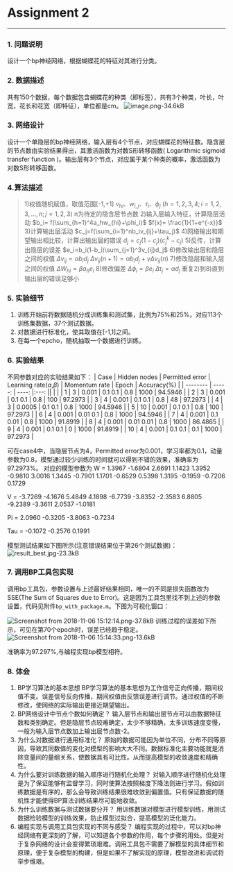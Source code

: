 ﻿# Assignment 2



---

### 1. 问题说明
设计一个bp神经网络，根据蝴蝶花的特征对其进行分类。
### 2. 数据描述
共有150个数据，每个数据包含蝴蝶花的种类（即标签），共有3个种类，叶长，叶宽，花长和花宽（即特征），单位都是cm。
![image.png-34.6kB][1]

### 3. 网络设计
设计一个单隐层的bp神经网络，输入层有4个节点，对应蝴蝶花的特征数。隐含层的节点数由实验结果得出，其激活函数为对数S形转移函数( Logarithmic sigmoid transfer function )。输出层有3个节点，对应属于某个种类的概率，激活函数为对数S形转移函数。

### 4.算法描述
>1)权值随机赋值，取值范围[-1,+1]
$v_{hi}、w_{i,j}、\tau_i、\phi_j\ (h=1,2,3,4;i=1,2,3,\dots,n;j=1,2,3)$ n为待定的隐含层节点数
2)输入层输入特征，计算隐层活动
$b_i= f(\sum_{h=1}^4a_hw_{hi}+\phi_i)$
$f(x)= \frac{1}{1+e^{-x}}$
3)计算输出层活动
$c_j=f(\sum_{i=1}^nb_iv_{ij}+\tau_j)$
4)网络输出和期望输出相比较，计算出输出层的错误
$d_j=c_j(1-c_j)(c_j^k-c_j)$
5)反传，计算出隐层的误差
$e_i=b_i(1-b_i)\sum_{j=1}^3v_{ij}d_j$ 
6)修改输出层和隐层之间的权值
$\Delta v_{ij}=\alpha b_id_j$
$\Delta v_{ij}(n+1) = \alpha b_id_j + \gamma\Delta v_{ij}(n)$
7)修改隐层和输入层之间的权值
$\Delta W_{hi}= \beta a_he_i$
8)修改偏差
$\Delta \phi_i=\beta e_i$
$\Delta \tau_j=\alpha d_j$
重复2)到8)直到输出层的错误足够小





### 5. 实验细节
1. 训练开始前将数据随机分成训练集和测试集，比例为75%和25%，对应113个训练集数据，37个测试数据。
2. 对数据进行标准化，使其取值在[-1,1]之间。
3. 在每一个epcho，随机抽取一个数据进行训练。

### 6. 实验结果
不同参数对应的实验结果如下：
| Case        | Hidden nodes   | Permitted error | Learning rate($\alpha$,$\beta$) | Momentum rate | Epoch | Accuracy(%) |
| --------   | -----:  | ----:  |:---: || | |
| 1     | 3 |   0.001  |    0.1 0.1    | 0.8  | 1000 | 94.5946 |
| 2     | 3 |   0.001  |    0.1 0.1    | 0.8  | 100 | 97.2973 |
| 3     | 4 |   0.001  |    0.1 0.1    | 0.8  | 48 | 97.2973 |
| 4     | 3 |   0.0005  |    0.1 0.1    | 0.8  | 1000 | 94.5946 |
| 5     | 10 |   0.001  |    0.1 0.1    | 0.8  | 100 | 97.2973 |
| 6     | 4 |   0.001  |    0.01 0.1    | 0.8  | 1000 | 94.5946 |
| 7     | 4 |   0.001  |    0.1 0.01    | 0.8  | 1000 | 91.8919 |
| 8     | 4 |   0.001  |    0.01 0.01    | 0.8  | 1000 | 86.4865 |
| 9     | 4 |   0.001  |    0.1 0.1    | 0  | 1000 | 91.8919 |
| 10     | 4 |   0.001  |    0.1 0.1    | 0.1  | 1000 | 97.2973 |

可在case4中，当隐层节点为4，Permitted error为0.001，学习率都为0.1，动量参数为0.8，模型通过较少训练的时间就可以得到不错的效果，准确率为97.2973%。
对应的模型参数为
W =
    1.3967   -1.6804    2.6691    1.1423
    1.3952   -0.9810    3.0016    1.3445
   -0.7901    1.1701   -0.6529    0.5398
    1.3195   -0.1959   -0.7206    0.1729
    
V =
   -3.7269   -4.1676    5.4849
    4.1898   -6.7739   -3.8352
   -2.3583    6.8805   -9.2389
   -3.3611    2.0537   -1.0181
   
Pi =
    2.0960   -0.3205   -3.8063   -0.7234
    
Tau =
   -0.1072   -0.2576    0.1991
   
模型测试结果如下图所示(注意错误结果位于第26个测试数据)：
![result_best.jpg-23.3kB][2]


### 7. 调用BP工具包实现
调用bp工具包，参数设置与上述最好结果相同，唯一的不同是损失函数改为SSE(The Sum of Squares due to Error)。这是因为工具包里找不到上述的参数设置，代码见附件`bp_with_package.m`。下图为可视化窗口：

![Screenshot from 2018-11-06 15:12:14.png-37.8kB][3]
训练过程的误差如下所示，可见在第70个epoch时，误差已经趋于稳定。
![Screenshot from 2018-11-06 15:14:33.png-13.6kB][4]

准确率为97.297%,与编程实现bp模型相符。


### 8. 体会
1. BP学习算法的基本思想
BP学习算法的基本思想为工作信号正向传播，期间权值不变。误差信号反向传播，期间权值由反馈误差进行调节。通过权值的不断修改，使网络的实际输出更接近期望输出。
2. BP网络设计中节点个数如何确定？
输入层节点和输出层节点可以由数据特征数和类别确定。但是隐层节点较难确定，太少不够精确，太多训练速度变慢，一般为输入层节点数加上输出层节点数-2。
3. 为什么对数据进行通用标准化？
原始的数据可能因为单位不同，分布不同等原因，导致其同数值的变化对模型的影响大大不同。数据标准化主要功能就是消除变量间的量纲关系，使数据具有可比性。从而提高模型的收敛速度和精确性。
4. 为什么要对训练数据的输入顺序进行随机化处理？
对输入顺序进行随机化处理是为了保证能够有监督学习，同时使算法按照梯度下降法则进行学习。假如训练数据是有序的，那么会导致训练结果很难收敛到偏置值。只有保证数据的随机性才能使得BP算法训练结果尽可能地收敛。
5. 为什么训练数据与测试数据要分开？
用训练数据对模型进行模型训练，用测试数据检验模型的训练效果，防止模型过拟合，提高模型的泛化能力。
6. 编程实现与调用工具包实现的不同与感受？
编程实现的过程中，可以对bp神经网络有更深刻的了解，可以知道各个参数的作用，每个步骤的用处。但是对于复杂网络的设计会变得繁琐艰难。调用工具包不需要了解模型的具体细节和原理，便于复杂模型的构建，但是如果不了解实现的原理，模型改进和调试将举步维艰。






  [1]: http://static.zybuluo.com/Counting/pr891hgqqn2wm45qnk96y9bs/image.png
  [2]: http://static.zybuluo.com/Counting/4lit47hi6eepfv8r11w8tujx/result_best.jpg
  [3]: http://static.zybuluo.com/Counting/s9mjxbfswlwf7zgrxabh6h4j/Screenshot%20from%202018-11-06%2015:12:14.png
  [4]: http://static.zybuluo.com/Counting/yecrfpx162d2rn6cqn2l1182/Screenshot%20from%202018-11-06%2015:14:33.png